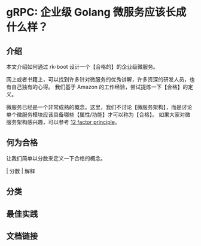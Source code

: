 # gRPC: 企业级 Golang 微服务应该长成什么样？

## 介绍
本文介绍如何通过 rk-boot 设计一个【合格的】的企业级微服务。

网上或者书籍上，可以找到许多针对微服务的优秀讲解，许多资深的研发人员，也有自己独有的心得。
我们基于 Amazon 的工作经验，尝试提炼一下【合格】的定义。

微服务已经是一个非常成熟的概念。这里，我们不讨论【微服务架构】，而是讨论单个微服务模块应该具备哪些【属性/功能】才可以称为【合格】。
如果大家对微服务架构感兴趣，可以参考 [12 factor principle](https://dzone.com/articles/12-factor-app-principles-and-cloud-native-microser)。

## 何为合格
让我们简单以分数来定义一下合格的概念。

| 分数 | 解释


## 分类



## 最佳实践



## 文档链接


